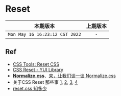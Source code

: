 # Reset

|本期版本| 上期版本
|:---:|:---:
`Mon May 16 16:23:12 CST 2022` | `-`
 

## Ref


* [CSS Tools: Reset CSS](https://meyerweb.com/eric/tools/css/reset/)
* [CSS Reset - YUI Library](https://yuilibrary.com/yui/docs/cssreset/)
* [**Normalize.css**](https://github.com/necolas/normalize.css)、[来，让我们谈一谈 Normalize.css](https://jerryzou.com/posts/aboutNormalizeCss/)
*  关于CSS Reset 那些事 [1](https://segmentfault.com/a/1190000003021766), [2](https://segmentfault.com/a/1190000003025718), [3](https://segmentfault.com/a/1190000003028985), [4](https://segmentfault.com/a/1190000003055238)
* [reset.css 知多少](https://github.com/chokcoco/iCSS/issues/5)